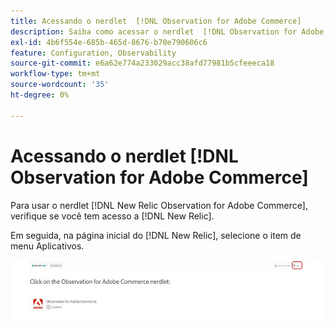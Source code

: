 ```yaml
---
title: Acessando o nerdlet  [!DNL Observation for Adobe Commerce]
description: Saiba como acessar o nerdlet  [!DNL Observation for Adobe Commerce] .
exl-id: 4b6f554e-685b-465d-8676-b70e790606c6
feature: Configuration, Observability
source-git-commit: e6a62e774a233029acc38afd77981b5cfeeeca18
workflow-type: tm+mt
source-wordcount: '35'
ht-degree: 0%

---
```


# Acessando o nerdlet [!DNL Observation for Adobe Commerce]

Para usar o nerdlet [!DNL New Relic Observation for Adobe Commerce], verifique se você tem acesso a [!DNL New Relic].

Em seguida, na página inicial do [!DNL New Relic], selecione o item de menu Aplicativos.

![página inicial do New Relic](../../assets/tools/observation-for-adobe-commerce/new-relic-homepage.jpeg)
